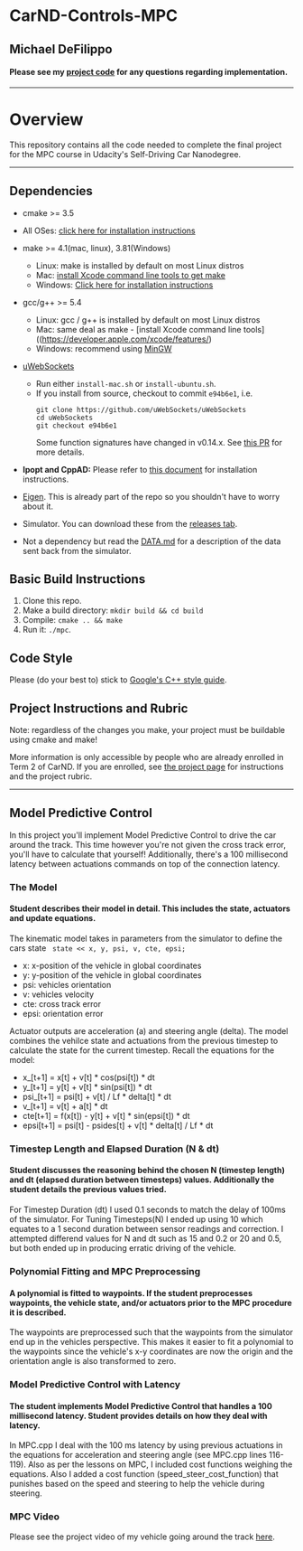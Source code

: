# CarND-Controls-MPC 

## Michael DeFilippo

#### Please see my [project code](https://github.com/mikedef/CarND-MPC-Project/tree/master/src) for any questions regarding implementation.
---

# Overview
This repository contains all the code needed to complete the final project for the MPC course in Udacity's Self-Driving Car Nanodegree.

---

## Dependencies

* cmake >= 3.5
 * All OSes: [click here for installation instructions](https://cmake.org/install/)
* make >= 4.1(mac, linux), 3.81(Windows)
  * Linux: make is installed by default on most Linux distros
  * Mac: [install Xcode command line tools to get make](https://developer.apple.com/xcode/features/)
  * Windows: [Click here for installation instructions](http://gnuwin32.sourceforge.net/packages/make.htm)
* gcc/g++ >= 5.4
  * Linux: gcc / g++ is installed by default on most Linux distros
  * Mac: same deal as make - [install Xcode command line tools]((https://developer.apple.com/xcode/features/)
  * Windows: recommend using [MinGW](http://www.mingw.org/)
* [uWebSockets](https://github.com/uWebSockets/uWebSockets)
  * Run either `install-mac.sh` or `install-ubuntu.sh`.
  * If you install from source, checkout to commit `e94b6e1`, i.e.
    ```
    git clone https://github.com/uWebSockets/uWebSockets
    cd uWebSockets
    git checkout e94b6e1
    ```
    Some function signatures have changed in v0.14.x. See [this PR](https://github.com/udacity/CarND-MPC-Project/pull/3) for more details.

* **Ipopt and CppAD:** Please refer to [this document](https://github.com/udacity/CarND-MPC-Project/blob/master/install_Ipopt_CppAD.md) for installation instructions.
* [Eigen](http://eigen.tuxfamily.org/index.php?title=Main_Page). This is already part of the repo so you shouldn't have to worry about it.
* Simulator. You can download these from the [releases tab](https://github.com/udacity/self-driving-car-sim/releases).
* Not a dependency but read the [DATA.md](./DATA.md) for a description of the data sent back from the simulator.


## Basic Build Instructions

1. Clone this repo.
2. Make a build directory: `mkdir build && cd build`
3. Compile: `cmake .. && make`
4. Run it: `./mpc`.

## Code Style

Please (do your best to) stick to [Google's C++ style guide](https://google.github.io/styleguide/cppguide.html).

## Project Instructions and Rubric

Note: regardless of the changes you make, your project must be buildable using
cmake and make!

More information is only accessible by people who are already enrolled in Term 2
of CarND. If you are enrolled, see [the project page](https://classroom.udacity.com/nanodegrees/nd013/parts/40f38239-66b6-46ec-ae68-03afd8a601c8/modules/f1820894-8322-4bb3-81aa-b26b3c6dcbaf/lessons/b1ff3be0-c904-438e-aad3-2b5379f0e0c3/concepts/1a2255a0-e23c-44cf-8d41-39b8a3c8264a)
for instructions and the project rubric.

---
## Model Predictive Control
In this project you'll implement Model Predictive Control to drive the car around the track. This time however you're not given the cross track error, you'll have to calculate that yourself! Additionally, there's a 100 millisecond latency between actuations commands on top of the connection latency.

### The Model
#### Student describes their model in detail. This includes the state, actuators and update equations.
The kinematic model takes in parameters from the simulator to define the cars state
` state << x, y, psi, v, cte, epsi;`
* x:    x-position of the vehicle in global coordinates
* y:    y-position of the vehicle in global coordinates
* psi:  vehicles orientation
* v:    vehicles velocity
* cte:  cross track error
* epsi: orientation error

Actuator outputs are acceleration (a) and steering angle (delta). The model combines the vehilce state and actuations from the previous timestep to calculate the state for the current timestep. 
Recall the equations for the model:                              
* x_[t+1] = x[t] + v[t] * cos(psi[t]) * dt                         
* y_[t+1] = y[t] + v[t] * sin(psi[t]) * dt                         
* psi_[t+1] = psi[t] + v[t] / Lf * delta[t] * dt                   
* v_[t+1] = v[t] + a[t] * dt                                       
* cte[t+1] = f(x[t]) - y[t] + v[t] * sin(epsi[t]) * dt             
* epsi[t+1] = psi[t] - psides[t] + v[t] * delta[t] / Lf * dt       

### Timestep Length and Elapsed Duration (N & dt)
#### Student discusses the reasoning behind the chosen N (timestep length) and dt (elapsed duration between timesteps) values. Additionally the student details the previous values tried.

For Timestep Duration (dt) I used 0.1 seconds to match the delay of 100ms of the simulator. For Tuning Timesteps(N) I ended up using 10 which equates to a 1 second duration between sensor readings and correction. I attempted differend values for N and dt such as 15 and 0.2 or 20 and 0.5, but both ended up in producing erratic driving of the vehicle. 

### Polynomial Fitting and MPC Preprocessing
#### A polynomial is fitted to waypoints. If the student preprocesses waypoints, the vehicle state, and/or actuators prior to the MPC procedure it is described.

The waypoints are preprocessed such that the waypoints from the simulator end up in the vehicles perspective. This makes it easier to fit a polynomial to the waypoints since the vehicle's x-y coordinates are now the origin and the orientation angle is also transformed to zero. 

### Model Predictive Control with Latency
#### The student implements Model Predictive Control that handles a 100 millisecond latency. Student provides details on how they deal with latency.

In MPC.cpp I deal with the 100 ms latency by using previous actuations in the equations for acceleration and steering angle (see MPC.cpp lines 116-119). Also as per the lessons on MPC, I included cost functions weighing the equations. Also I added a cost function (speed_steer_cost_function) that punishes based on the speed and steering to help the vehicle during steering. 

### MPC Video
Please see the project video of my vehicle going around the track [here](https://youtu.be/W7spP3cfqW4). 
